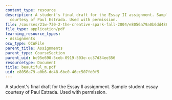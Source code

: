 ```yaml
---
content_type: resource
description: A student's final draft for the Essay II assignment. Sample student essay
  courtesy of Paul Estrada. Used with permission.
file: /courses/21w-730-2-the-creative-spark-fall-2004/e8056a79a0b6dd486be046ec507fd0f5_beautiful_m.pdf
file_type: application/pdf
learning_resource_types:
- Assignments
ocw_type: OCWFile
parent_title: Assignments
parent_type: CourseSection
parent_uid: bc95e690-5ceb-0919-503e-cc37d34ee356
resourcetype: Document
title: beautiful_m.pdf
uid: e8056a79-a0b6-dd48-6be0-46ec507fd0f5
---
```

A student's final draft for the Essay II assignment. Sample student essay courtesy of Paul Estrada. Used with permission.

